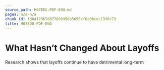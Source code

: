 ```yaml
---
source_path: H07EDU-PDF-ENG.md
pages: n/a-n/a
chunk_id: fd04f2365d877890950b5656cf6a06cec13f0c73
title: H07EDU-PDF-ENG
---
```

# What Hasn’t Changed About Layoffs

Research shows that layoﬀs continue to have detrimental long-term
